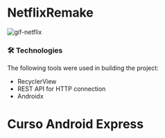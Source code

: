 ﻿# NetflixRemake
![gif-netflix](https://github.com/luararamos/NetflixRemake/assets/35637366/691bfa5a-f605-44c0-b125-15569258bb73)


### 🛠 Technologies
The following tools were used in building the project:

- RecyclerView
- REST API for HTTP connection
- Androidx
 
# Curso Android Express
